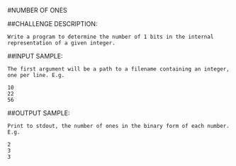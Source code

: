 #NUMBER OF ONES

##CHALLENGE DESCRIPTION:

	Write a program to determine the number of 1 bits in the internal representation of a given integer.

##INPUT SAMPLE:

	The first argument will be a path to a filename containing an integer, one per line. E.g.

	10
	22
	56

##OUTPUT SAMPLE:

	Print to stdout, the number of ones in the binary form of each number. E.g.

	2
	3
	3